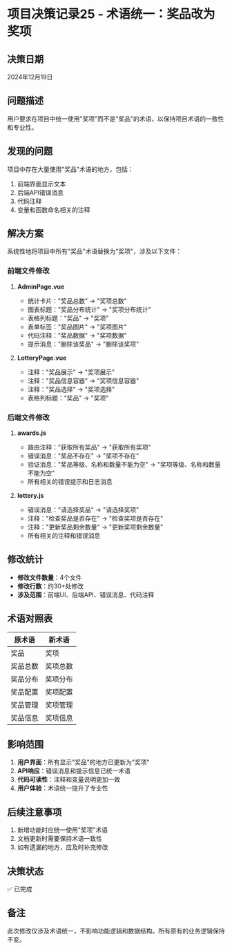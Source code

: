 # 项目决策记录25 - 术语统一：奖品改为奖项

## 决策日期
2024年12月19日

## 问题描述
用户要求在项目中统一使用"奖项"而不是"奖品"的术语，以保持项目术语的一致性和专业性。

## 发现的问题
项目中存在大量使用"奖品"术语的地方，包括：
1. 前端界面显示文本
2. 后端API错误消息
3. 代码注释
4. 变量和函数命名相关的注释

## 解决方案
系统性地将项目中所有"奖品"术语替换为"奖项"，涉及以下文件：

### 前端文件修改
1. **AdminPage.vue**
   - 统计卡片："奖品总数" → "奖项总数"
   - 图表标题："奖品分布统计" → "奖项分布统计"
   - 表格列标题："奖品" → "奖项"
   - 表单标签："奖品图片" → "奖项图片"
   - 代码注释："奖品数据" → "奖项数据"
   - 提示消息："删除该奖品" → "删除该奖项"

2. **LotteryPage.vue**
   - 注释："奖品展示" → "奖项展示"
   - 注释："奖品信息容器" → "奖项信息容器"
   - 注释："奖品选择" → "奖项选择"
   - 表格列标题："奖品" → "奖项"

### 后端文件修改
1. **awards.js**
   - 路由注释："获取所有奖品" → "获取所有奖项"
   - 错误消息："奖品不存在" → "奖项不存在"
   - 验证消息："奖品等级、名称和数量不能为空" → "奖项等级、名称和数量不能为空"
   - 所有相关的错误提示和日志消息

2. **lottery.js**
   - 错误消息："请选择奖品" → "请选择奖项"
   - 注释："检查奖品是否存在" → "检查奖项是否存在"
   - 注释："更新奖品剩余数量" → "更新奖项剩余数量"
   - 所有相关的注释和错误消息

## 修改统计
- **修改文件数量**：4个文件
- **修改行数**：约30+处修改
- **涉及范围**：前端UI、后端API、错误消息、代码注释

## 术语对照表
| 原术语 | 新术语 |
|--------|--------|
| 奖品 | 奖项 |
| 奖品总数 | 奖项总数 |
| 奖品分布 | 奖项分布 |
| 奖品配置 | 奖项配置 |
| 奖品管理 | 奖项管理 |
| 奖品信息 | 奖项信息 |

## 影响范围
1. **用户界面**：所有显示"奖品"的地方已更新为"奖项"
2. **API响应**：错误消息和提示信息已统一术语
3. **代码可读性**：注释和变量说明更加一致
4. **用户体验**：术语统一提升了专业性

## 后续注意事项
1. 新增功能时应统一使用"奖项"术语
2. 文档更新时需要保持术语一致性
3. 如有遗漏的地方，应及时补充修改

## 决策状态
✅ 已完成

## 备注
此次修改仅涉及术语统一，不影响功能逻辑和数据结构。所有原有的业务逻辑保持不变。